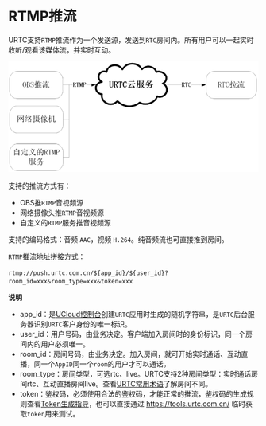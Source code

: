 # RTMP推流

URTC支持`RTMP`推流作为一个发送源，发送到`RTC`房间内。所有用户可以一起实时收听/观看该媒体流，并实时互动。     

![](/images/rts.png)

支持的推流方式有：
 - OBS推`RTMP`音视频源
 - 网络摄像头推`RTMP`音视频源
 - 自定义的`RTMP`服务推音视频源

支持的编码格式：音频 `AAC`，视频 `H.264`。纯音频流也可直接推到房间。     

`RTMP`推流地址拼接方式：    

`rtmp://push.urtc.com.cn/${app_id}/${user_id}?room_id=xxx&room_type=xxx&token=xxx`


**说明**    
- app_id：是[UCloud控制台](https://console.ucloud.cn/)创建`URTC`应用时生成的随机字符串，是`URTC`后台服务器识别`URTC`客户身份的唯一标识。     
- user_id：用户号码，由业务决定。客户端加入房间时的身份标识，同一个房间内的用户必须唯一。    
- room_id：房间号码，由业务决定。加入房间，就可开始实时通话、互动直播，同一个`AppID`同一个`room`的用户才可以通话。    
- room_type：房间类型，可选rtc、live。URTC支持2种房间类型：实时通话房间rtc、互动直播房间live。查看[URTC常用术语](https://docs.ucloud.cn/urtc/sdk/term?id=%e6%88%bf%e9%97%b4)了解房间不同。
- token：鉴权码，必须使用合法的鉴权码，才能正常的推流，鉴权码的生成规则查看[Token生成指导](https://docs.ucloud.cn/urtc/sdk/token)，也可以直接通过 https://tools.urtc.com.cn/ 临时获取`token`用来测试。    

